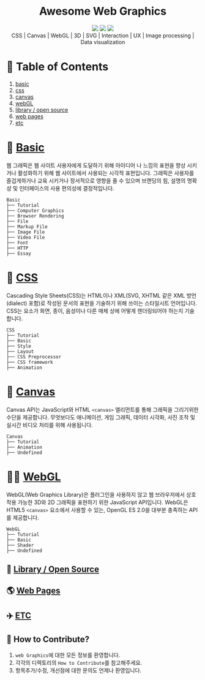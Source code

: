 <div align="center"><h1> Awesome Web Graphics </h1><p></p></div>

<div align="center">
    <img src="https://img.shields.io/badge/contributions-welcome-brightgreen.svg?style=flat" />
    <img src="https://img.shields.io/badge/License-MIT-yellow.svg" />
    <img src="https://img.shields.io/badge/version-beta-blue" />
    <div>CSS | Canvas | WebGL | 3D | SVG | Interaction | UX | Image processing | Data visualization </div>
</div>

# 📄 Table of Contents

1. [basic](https://github.com/taenykim/Web_Graphics_Archive/tree/master/basic)
2. [css](https://github.com/taenykim/Web_Graphics_Archive/tree/master/css)
3. [canvas](https://github.com/taenykim/Web_Graphics_Archive/tree/master/canvas)
4. [webGL](https://github.com/taenykim/Web_Graphics_Archive/tree/master/webGL)
5. [library / open source](https://github.com/taenykim/Web_Graphics_Archive/tree/master/library)
6. [web pages](https://github.com/taenykim/Web_Graphics_Archive/tree/master/webpages)
7. [etc](https://github.com/taenykim/Web_Graphics_Archive/tree/master/etc)

# 📐 [Basic](https://github.com/taenykim/Web_Graphics_Archive/tree/master/basic)

웹 그래픽은 웹 사이트 사용자에게 도달하기 위해 아이디어 나 느낌의 표현을 향상 시키거나 활성화하기 위해 웹 사이트에서 사용되는 시각적 표현입니다. 그래픽은 사용자를 즐겁게하거나 교육 시키거나 정서적으로 영향을 줄 수 있으며 브랜딩의 힘, 설명의 명확성 및 인터페이스의 사용 편의성에 결정적입니다.

```
Basic
├── Tutorial
├── Computer Graphics
├── Browser Rendering
├── File
├── Markup File
├── Image File
├── Video File
├── Font
├── HTTP
├── Essay
```

# 💄 [CSS](https://github.com/taenykim/Web_Graphics_Archive/tree/master/css)

Cascading Style Sheets(CSS)는 HTML이나 XML(SVG, XHTML 같은 XML 방언(dialect) 포함)로 작성된 문서의 표현을 기술하기 위해 쓰이는 스타일시트 언어입니다. CSS는 요소가 화면, 종이, 음성이나 다른 매체 상에 어떻게 렌더링되어야 하는지 기술합니다.

```
CSS
├── Tutorial
├── Basic
├── Style
├── Layout
├── CSS Preprocessor
├── CSS framework
├── Animation
```

# 🎨 [Canvas](https://github.com/taenykim/Web_Graphics_Archive/tree/master/canvas)

Canvas API는 JavaScript와 HTML `<canvas>` 엘리먼트를 통해 그래픽을 그리기위한 수단을 제공합니다. 무엇보다도 애니메이션, 게임 그래픽, 데이터 시각화, 사진 조작 및 실시간 비디오 처리를 위해 사용됩니다.

```
Canvas
├── Tutorial
├── Animation
├── Undefined
```

# 🤹‍♀️ [WebGL](https://github.com/taenykim/Web_Graphics_Archive/tree/master/webGL)

WebGL(Web Graphics Library)은 플러그인을 사용하지 않고 웹 브라우저에서 상호작용 가능한 3D와 2D 그래픽을 표현하기 위한 JavaScript API입니다. WebGL은 HTML5 `<canvas>` 요소에서 사용할 수 있는, OpenGL ES 2.0을 대부분 충족하는 API를 제공합니다.

```
WebGL
├── Tutorial
├── Basic
├── Shader
├── Undefined
```

## 📕 [Library / Open Source](https://github.com/taenykim/Web_Graphics_Archive/tree/master/library)

## 🌎 [Web Pages](https://github.com/taenykim/Web_Graphics_Archive/tree/master/webpages)

## ✈️ [ETC](https://github.com/taenykim/Web_Graphics_Archive/tree/master/etc)

## 👀 How to Contribute?

1. `web Graphics`에 대한 모든 정보를 환영합니다.
2. 각각의 디렉토리의 `How to Contribute`를 참고해주세요.
3. 항목추가/수정, 개선점에 대한 문의도 언제나 환영입니다.
